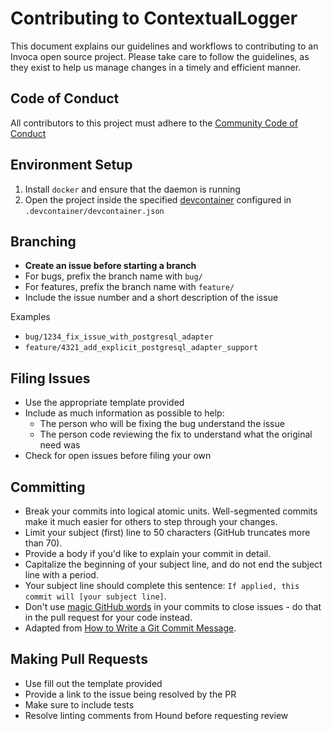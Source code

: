 # Contributing to ContextualLogger

This document explains our guidelines and workflows to contributing to an Invoca open source project.  Please take care to follow the guidelines, as they exist to help us manage changes in a timely and efficient manner.

## Code of Conduct
All contributors to this project must adhere to the [Community Code of Conduct](CODE-OF-CONDUCT.md)

## Environment Setup
1. Install `docker` and ensure that the daemon is running
2. Open the project inside the specified [devcontainer](https://github.com/devcontainers) configured in `.devcontainer/devcontainer.json`

## Branching

* __Create an issue before starting a branch__
* For bugs, prefix the branch name with `bug/`
* For features, prefix the branch name with `feature/`
* Include the issue number and a short description of the issue

Examples
* `bug/1234_fix_issue_with_postgresql_adapter`
* `feature/4321_add_explicit_postgresql_adapter_support`

## Filing Issues

* Use the appropriate template provided
* Include as much information as possible to help:
  * The person who will be fixing the bug understand the issue
  * The person code reviewing the fix to understand what the original need was
* Check for open issues before filing your own

## Committing

* Break your commits into logical atomic units. Well-segmented commits make it much easier for others to step through your changes.
* Limit your subject (first) line to 50 characters (GitHub truncates more than 70).
* Provide a body if you'd like to explain your commit in detail.
* Capitalize the beginning of your subject line, and do not end the subject line with a period.
* Your subject line should complete this sentence: `If applied, this commit will [your subject line]`.
* Don't use [magic GitHub words](https://help.github.com/articles/closing-issues-using-keywords/) in your commits to close issues - do that in the pull request for your code instead.
* Adapted from [How to Write a Git Commit Message](https://chris.beams.io/posts/git-commit/#seven-rules).

## Making Pull Requests

* Use fill out the template provided
* Provide a link to the issue being resolved by the PR
* Make sure to include tests
* Resolve linting comments from Hound before requesting review
